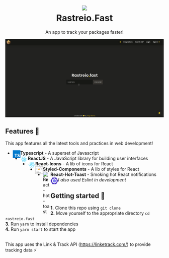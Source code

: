<h1 align="center">
  <br>
  <img src="./public/favicon.ico"/>
  <br>
  Rastreio.Fast
 </h1>
 
<p align="center">An app to track your packages faster! </p>
 
<div align="center">
  <img src="public/gif.gif"/>
</div>

## Features 🧪
This app features all the latest tools and practices in web development!
 - <img align="left" alt="Typescript" width="24px" src="https://raw.githubusercontent.com/github/explore/80688e429a7d4ef2fca1e82350fe8e3517d3494d/topics/typescript/typescript.png" />**Typescript** - A superset of Javascript
 - <img align="left" alt="ReactJs" width="24px" src="https://raw.githubusercontent.com/github/explore/80688e429a7d4ef2fca1e82350fe8e3517d3494d/topics/react/react.png" />**ReactJS** - A JavaScript library for building user interfaces
 - <img align="left" alt="React-Icons" width="24px" src="https://raw.githubusercontent.com/github/explore/80688e429a7d4ef2fca1e82350fe8e3517d3494d/topics/react/react.png" />**React-Icons** - A lib of icons for React
 - <img align="left" alt="Styled-Components" width="24px" src="https://raw.githubusercontent.com/github/explore/80688e429a7d4ef2fca1e82350fe8e3517d3494d/topics/styled-components/styled-components.png" />**Styled-Components** - A lib of styles for React
 - <img align="left" alt="React-hot-toast" width="24px" src="https://res.cloudinary.com/practicaldev/image/fetch/s--s6Nz7fC3--/c_limit%2Cf_auto%2Cfl_progressive%2Cq_auto%2Cw_880/https://raw.githubusercontent.com/ngneat/hot-toast/master/assets/logo.svg%3Fraw%3Dtrue" />**React-Hot-Toast** - Smoking hot React notifications
 - <img align="left" alt="ESLint" width="24px" src="https://raw.githubusercontent.com/github/explore/80688e429a7d4ef2fca1e82350fe8e3517d3494d/topics/eslint/eslint.png" /> _I also used Eslint in development_

## Getting started 🚀

**1.** Clone this repo using `git clone`<br />
**2.** Move yourself to the appropriate directory `cd rastreio.fast`<br />
**3.** Run `yarn` to install dependencies<br />
**4.** Run `yarn start` to start the app
<br>
<br>

This app uses the Link & Track API (https://linketrack.com/) to provide tracking data ⚡
